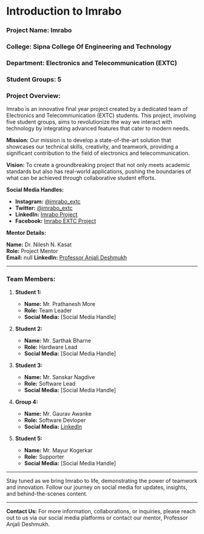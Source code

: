 # Introduction to Imrabo 

### **Project Name:** Imrabo

### **College:** Sipna College Of Engineering and Technology

### **Department:** Electronics and Telecommunication (EXTC)

### **Student Groups:** 5

### Project Overview:

Imrabo is an innovative final year project created by a dedicated team of Electronics and Telecommunication (EXTC) students. This project, involving five student groups, aims to revolutionize the way we interact with technology by integrating advanced features that cater to modern needs.

**Mission:**
Our mission is to develop a state-of-the-art solution that showcases our technical skills, creativity, and teamwork, providing a significant contribution to the field of electronics and telecommunication.

**Vision:**
To create a groundbreaking project that not only meets academic standards but also has real-world applications, pushing the boundaries of what can be achieved through collaborative student efforts.

**Social Media Handles:**
- **Instagram:** [@imrabo_extc](https://instagram.com/imrabo_extc)
- **Twitter:** [@imrabo_extc](https://twitter.com/imrabo_extc)
- **LinkedIn:** [Imrabo Project](https://linkedin.com/company/imrabo-project)
- **Facebook:** [Imrabo EXTC Project](https://facebook.com/imraboextc)

**Mentor Details:**

**Name:** Dr. Nilesh N. Kasat  
**Role:** Project Mentor  
**Email:** null 
**LinkedIn:** [Professor Anjali Deshmukh](https://linkedin.com/in/anjali-deshmukh)

---

### Team Members:
1. **Student 1:**
   - **Name:** Mr. Prathanesh More
   - **Role:** Team Leader
   - **Social Media:** [Social Media Handle]

2. **Student 2:**
   - **Name:** Mr. Sarthak Bharne
   - **Role:** Hardware Lead
   - **Social Media:** [Social Media Handle]

3. **Student 3:**
   - **Name:** Mr. Sanskar Nagdive
   - **Role:** Software Lead
   - **Social Media:** [Social Media Handle]

4. **Group 4:**
   - **Name:** Mr. Gaurav Awanke
   - **Role:** Software Devloper
   - **Social Media:** [LinkedIn](https://www.linkedin.com/in/iamgauravawanke)

5. **Student 5:**
   - **Name:** Mr. Mayur Kogerkar
   - **Role:** Supporter
   - **Social Media:** [Social Media Handle]

---

Stay tuned as we bring Imrabo to life, demonstrating the power of teamwork and innovation. Follow our journey on social media for updates, insights, and behind-the-scenes content.

---

**Contact Us:**
For more information, collaborations, or inquiries, please reach out to us via our social media platforms or contact our mentor, Professor Anjali Deshmukh.



<!---


# Introduction to Imrabo

**Project Name:** Imrabo

**Team:** Final Year EXTC Students (5 Groups)

**Project Overview:**
Imrabo is an innovative project developed by a dedicated team of final year Electronics and Telecommunication (EXTC) students. The project aims to revolutionize the way we interact with technology, providing seamless communication and advanced functionalities to enhance everyday life.



### Project Mentor:
- **Name:** [Mentor Name]
- **Title:** [Mentor Title]
- **Social Media:** [Social Media Handle]

### Social Media Presence:
- **LinkedIn:** [LinkedIn URL]
- **Twitter:** [Twitter Handle]
- **Instagram:** [Instagram Handle]
- **Facebook:** [Facebook Page]

### Project Highlights:
- **Innovation:** Cutting-edge technology integration.
- **Collaboration:** Multi-disciplinary teamwork and synergy.
- **Impact:** Potential to transform user interaction with technology.

### Contact Us:
For more information, collaborations, or queries, feel free to reach out to us on our social media platforms or contact our mentor.

Join us on our journey as we bring Imrabo to life and push the boundaries of technological innovation!

---

Feel free to customize the placeholders with actual names, roles, and social media handles.

-->
